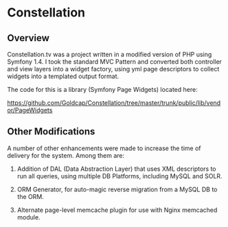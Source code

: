 Constellation
=============

<h2>Overview</h2>
Constellation.tv was a project written in a modified version of PHP using Symfony 1.4. I took the standard 
MVC Pattern and converted both controller and view layers into a widget factory, using yml page descriptors 
to collect widgets into a templated output format.

The code for this is a library (Symfony Page Widgets) located here:

https://github.com/Goldcap/Constellation/tree/master/trunk/public/lib/vendor/PageWidgets

<h2>Other Modifications</h2>
A number of other enhancements were made to increase the time of delivery for the system. Among them are:

1) Addition of DAL (Data Abstraction Layer) that uses XML descriptors to run all queries, using 
multiple DB Platforms, including MySQL and SOLR.

2) ORM Generator, for auto-magic reverse migration from a MySQL DB to the ORM.

3) Alternate page-level memcache plugin for use with Nginx memcached module.

